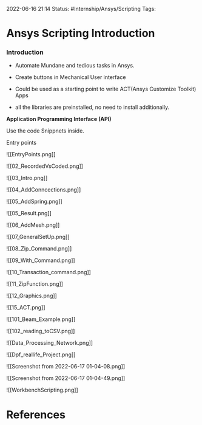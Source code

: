 2022-06-16 21:14
Status: #Internship/Ansys/Scripting
Tags:


# Ansys Scripting Introduction
### Introduction
- Automate Mundane and tedious tasks in Ansys.
- Create buttons in Mechanical User interface
- Could be used as a starting point to write ACT(Ansys Customize Toolkit) Apps

- all the libraries are preinstalled, no need to install additionally.

**Application Programming Interface (API)**

Use the code Snippnets inside.

Entry points

![[EntryPoints.png]]



![[02_RecordedVsCoded.png]]

![[03_Intro.png]]

![[04_AddConncections.png]]

![[05_AddSpring.png]]

![[05_Result.png]]

![[06_AddMesh.png]]

![[07_GeneralSetUp.png]]

![[08_Zip_Command.png]]

![[09_With_Command.png]]

![[10_Transaction_command.png]]

![[11_ZipFunction.png]]

![[12_Graphics.png]]

![[15_ACT.png]]

![[101_Beam_Example.png]]

![[102_reading_toCSV.png]]

![[Data_Processing_Network.png]]

![[Dpf_reallife_Project.png]]

![[Screenshot from 2022-06-17 01-04-08.png]]

![[Screenshot from 2022-06-17 01-04-49.png]]

![[WorkbenchScripting.png]]






# References
